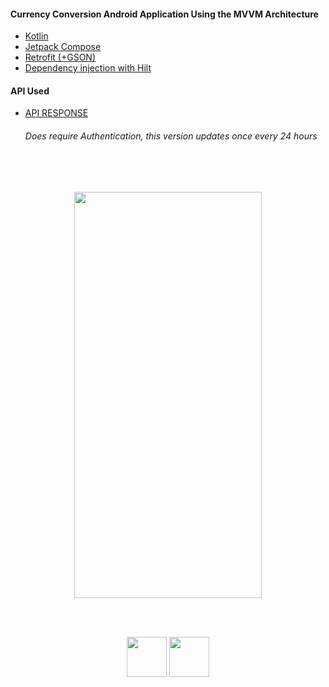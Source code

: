 <h4>Currency Conversion Android Application Using the MVVM Architecture</h4>
<ul>
  <li><a href="https://kotlinlang.org/">Kotlin</a></li>
  <li><a href="https://developer.android.com/jetpack/compose">Jetpack Compose</a></li>
  <li><a href="https://square.github.io/retrofit/">Retrofit (+GSON)</a></li>
  <li><a href="https://developer.android.com/training/dependency-injection/hilt-android">Dependency injection with Hilt</a></li>
</ul>
<h4>API Used</h4>
<ul>
<li><a href="https://open.er-api.com/v6/latest/eur">API RESPONSE</a></li>
<h6>Does require Authentication, this version updates once every 24 hours</h6>
</ul>
<br>
<br>
<p align="center">
<img src="https://user-images.githubusercontent.com/51417052/146679872-ba12bd80-b1f2-44e3-84b0-bd6790244cff.gif" width="300" height="650">
</p>
<br>
<br>
<p align="center">
<img src="https://user-images.githubusercontent.com/51417052/130802494-8c77e65a-601b-4e0b-9c7f-9f16813bc560.png" width="64" height="64"> </a>
<a href="https://developer.android.com/jetpack/compose"> 
<img src="https://user-images.githubusercontent.com/51417052/130803169-5913f0d0-d42d-4446-ab9d-cbe25e8e690f.png" width="64" height="64"> </a>
</p>
